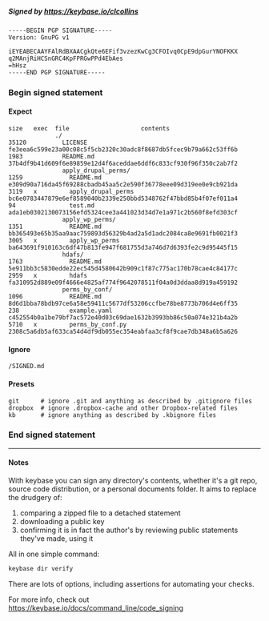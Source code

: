 ##### Signed by https://keybase.io/clcollins
```
-----BEGIN PGP SIGNATURE-----
Version: GnuPG v1

iEYEABECAAYFAlRdBXAACgkQte6EFif3vzezKwCg3CFOIvq0CpE9dpGurYNOFKKX
q2MAnjRiHCSnGRC4KpFPRGwPPd4EbAes
=hHsz
-----END PGP SIGNATURE-----

```

<!-- END SIGNATURES -->

### Begin signed statement 

#### Expect

```
size   exec  file                    contents                                                        
             ./                                                                                      
35120          LICENSE               fe3eea6c599e23a00c08c5f5cb2320c30adc8f8687db5fcec9b79a662c53ff6b
1983           README.md             37b4df9b41d609f6e89859e12d4f6aceddae6ddf6c833cf930f96f350c2ab7f2
               apply_drupal_perms/                                                                   
1259             README.md           e309d90a716da45f69288cbadb45aa5c2e590f36778eee09d319ee0e9cb921da
3119   x         apply_drupal_perms  bc6e0783447879e6ef8589040b2339e250bbd5348762f47bbd85b4f07ef011a4
94               test.md             ada1eb0302130073156efd5324cee3a441023d34d7e1a971c2b560f8efd303cf
               apply_wp_perms/                                                                       
1351             README.md           bb365493e65b35aa9aac759893d56329b4ad2a5d1adc2084ca8e9691fb0021f3
3005   x         apply_wp_perms      ba643691f910163c6df47b813fe947f681755d3a746d7d6393fe2c9d95445f15
               hdafs/                                                                                
1763             README.md           5e911bb3c5830edde22ec545d4580642b909c1f87c775ac170b78cae4c84177c
2959   x         hdafs               fa310952d889e09f4666e4825af774f9642078511f04a0d3ddaa8d919a459192
               perms_by_conf/                                                                        
1096             README.md           8d6d1bba78bdb97ce6a58e59411c5677df53206ccfbe78be8773b706d4e6ff35
238              example.yaml        c452554b0a1be79bf7ac572e40d03c69dae1632b3993bb86c50a074e321b4a2b
5710   x         perms_by_conf.py    2308c5a6db5af633ca54d4df9db055ec354eabfaa3cf8f9cae7db348a6b5a626
```

#### Ignore

```
/SIGNED.md
```

#### Presets

```
git      # ignore .git and anything as described by .gitignore files
dropbox  # ignore .dropbox-cache and other Dropbox-related files    
kb       # ignore anything as described by .kbignore files          
```

<!-- summarize version = 0.0.9 -->

### End signed statement

<hr>

#### Notes

With keybase you can sign any directory's contents, whether it's a git repo,
source code distribution, or a personal documents folder. It aims to replace the drudgery of:

  1. comparing a zipped file to a detached statement
  2. downloading a public key
  3. confirming it is in fact the author's by reviewing public statements they've made, using it

All in one simple command:

```bash
keybase dir verify
```

There are lots of options, including assertions for automating your checks.

For more info, check out https://keybase.io/docs/command_line/code_signing
